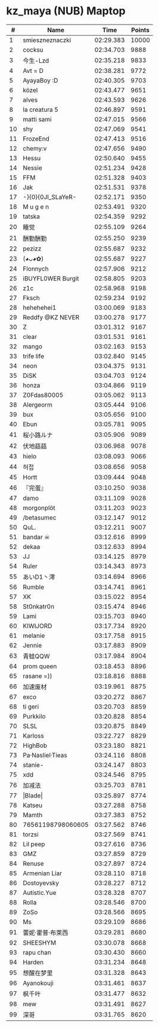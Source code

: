 # kz_maya (NUB) Maptop

|  # | Name | Time | Points |
|-------------- | -------------- | -------------- | -------------- | 
| 1 | smieszneznaczki | 02:29.383 | 10000 | 
| 2 | cocksu | 02:34.703 | 9888 | 
| 3 | 今生-Lzd | 02:35.218 | 9833 | 
| 4 | Avt = D | 02:38.281 | 9772 | 
| 5 | AyayaBoy :D | 02:40.305 | 9703 | 
| 6 | közel | 02:43.477 | 9651 | 
| 7 | alves | 02:43.593 | 9626 | 
| 8 | la creatura 5 | 02:46.897 | 9591 | 
| 9 | matti sami | 02:47.015 | 9566 | 
| 10 | shy | 02:47.069 | 9541 | 
| 11 | FrozeEnd | 02:47.413 | 9516 | 
| 12 | chemy:v | 02:47.656 | 9490 | 
| 13 | Hessu | 02:50.640 | 9455 | 
| 14 | Nessie | 02:51.234 | 9428 | 
| 15 | FFM | 02:51.328 | 9403 | 
| 16 | Jak | 02:51.531 | 9378 | 
| 17 | -}{0}{0JI_SLaYeR- | 02:52.171 | 9350 | 
| 18 | M u g e n | 02:53.491 | 9320 | 
| 19 | tatska | 02:54.359 | 9292 | 
| 20 | 睡觉 | 02:55.109 | 9264 | 
| 21 | 酬勤酬勤 | 02:55.250 | 9239 | 
| 22 | pezizz | 02:55.687 | 9232 | 
| 23 | (◕ᴗ◕✿) | 02:55.687 | 9227 | 
| 24 | Flonnych | 02:57.906 | 9212 | 
| 25 | iBUYFL0WER Burgit | 02:58.805 | 9203 | 
| 26 | z1c | 02:58.968 | 9198 | 
| 27 | Fksch | 02:59.234 | 9192 | 
| 28 | hehehehei1 | 03:00.069 | 9183 | 
| 29 | Reddfy @KZ NEVER | 03:00.278 | 9177 | 
| 30 | Z | 03:01.312 | 9167 | 
| 31 | clear | 03:01.531 | 9161 | 
| 32 | mango | 03:02.163 | 9153 | 
| 33 | trife life | 03:02.840 | 9145 | 
| 34 | neon | 03:04.375 | 9131 | 
| 35 | DiSK | 03:04.703 | 9124 | 
| 36 | honza | 03:04.866 | 9119 | 
| 37 | Z0Fdas80005 | 03:05.062 | 9113 | 
| 38 | Alergeorm | 03:05.444 | 9106 | 
| 39 | bux | 03:05.656 | 9100 | 
| 40 | Ebun | 03:05.781 | 9095 | 
| 41 | 桜小路ルナ | 03:05.906 | 9089 | 
| 42 | 伏地菇菇 | 03:06.968 | 9078 | 
| 43 | hielo | 03:08.093 | 9066 | 
| 44 | 허접 | 03:08.656 | 9058 | 
| 45 | Hortt | 03:09.444 | 9048 | 
| 46 | 『完蛋』 | 03:10.250 | 9038 | 
| 47 | damo | 03:11.109 | 9028 | 
| 48 | morgonplöt | 03:11.203 | 9023 | 
| 49 | /betasumec | 03:12.147 | 9012 | 
| 50 | QuL. | 03:12.211 | 9007 | 
| 51 | bandar ☠ | 03:12.616 | 8999 | 
| 52 | dekaa | 03:12.633 | 8994 | 
| 53 | JJ | 03:14.125 | 8979 | 
| 54 | Ruler | 03:14.343 | 8973 | 
| 55 | あいD1丶澪 | 03:14.694 | 8966 | 
| 56 | Rumble | 03:14.741 | 8961 | 
| 57 | XK | 03:15.022 | 8954 | 
| 58 | St0nkatr0n | 03:15.474 | 8946 | 
| 59 | Lami | 03:15.703 | 8940 | 
| 60 | KIWIJORD | 03:17.734 | 8920 | 
| 61 | melanie | 03:17.758 | 8915 | 
| 62 | Jennie | 03:17.883 | 8909 | 
| 63 | 青蛙QQW | 03:17.984 | 8904 | 
| 64 | prom queen | 03:18.453 | 8896 | 
| 65 | rasane =)) | 03:18.816 | 8888 | 
| 66 | 加速废材 | 03:19.961 | 8875 | 
| 67 | exco | 03:20.272 | 8867 | 
| 68 | ti geri | 03:20.703 | 8859 | 
| 69 | Purkkilo | 03:20.828 | 8854 | 
| 70 | SLSL | 03:20.875 | 8849 | 
| 71 | Karloss | 03:22.727 | 8829 | 
| 72 | HighBob | 03:23.180 | 8821 | 
| 73 | Pa·Nasliel·Tieas | 03:24.116 | 8808 | 
| 74 | stanie- | 03:24.147 | 8803 | 
| 75 | xdd | 03:24.546 | 8795 | 
| 76 | 加减法 | 03:25.703 | 8781 | 
| 77 | \|Blade\| | 03:25.897 | 8774 | 
| 78 | Katseu | 03:27.288 | 8758 | 
| 79 | Mamth | 03:27.383 | 8752 | 
| 80 | 76561198798060605 | 03:27.562 | 8746 | 
| 81 | torzsi | 03:27.569 | 8741 | 
| 82 | Lil peep | 03:27.616 | 8736 | 
| 83 | GMZ | 03:27.859 | 8729 | 
| 84 | Renuse | 03:27.897 | 8724 | 
| 85 | Armenian Liar | 03:28.110 | 8718 | 
| 86 | Dostoyevsky | 03:28.227 | 8712 | 
| 87 | Autistic.Yue | 03:28.328 | 8707 | 
| 88 | Rolla | 03:28.546 | 8700 | 
| 89 | ZoSo | 03:28.566 | 8695 | 
| 90 | Ms | 03:29.109 | 8686 | 
| 91 | 蕾妮·霍普·布萊西 | 03:29.281 | 8680 | 
| 92 | SHEESHYM | 03:30.078 | 8668 | 
| 93 | rapu chan | 03:30.430 | 8660 | 
| 94 | Harden | 03:31.234 | 8648 | 
| 95 | 想醒在梦里 | 03:31.328 | 8643 | 
| 96 | Ayanokouji | 03:31.461 | 8637 | 
| 97 | 枫千叶 | 03:31.477 | 8632 | 
| 98 | mew | 03:31.491 | 8627 | 
| 99 | 深哥 | 03:31.765 | 8620 | 

